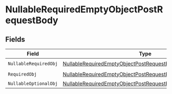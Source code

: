 # NullableRequiredEmptyObjectPostRequestBody


## Fields

| Field                                                                                                                                                     | Type                                                                                                                                                      | Required                                                                                                                                                  | Description                                                                                                                                               |
| --------------------------------------------------------------------------------------------------------------------------------------------------------- | --------------------------------------------------------------------------------------------------------------------------------------------------------- | --------------------------------------------------------------------------------------------------------------------------------------------------------- | --------------------------------------------------------------------------------------------------------------------------------------------------------- |
| `NullableRequiredObj`                                                                                                                                     | [NullableRequiredEmptyObjectPostRequestBodyNullableRequiredObj](../../models/operations/NullableRequiredEmptyObjectPostRequestBodyNullableRequiredObj.md) | :heavy_check_mark:                                                                                                                                        | N/A                                                                                                                                                       |
| `RequiredObj`                                                                                                                                             | [NullableRequiredEmptyObjectPostRequestBodyRequiredObj](../../models/operations/NullableRequiredEmptyObjectPostRequestBodyRequiredObj.md)                 | :heavy_check_mark:                                                                                                                                        | N/A                                                                                                                                                       |
| `NullableOptionalObj`                                                                                                                                     | [NullableRequiredEmptyObjectPostRequestBodyNullableOptionalObj](../../models/operations/NullableRequiredEmptyObjectPostRequestBodyNullableOptionalObj.md) | :heavy_minus_sign:                                                                                                                                        | N/A                                                                                                                                                       |